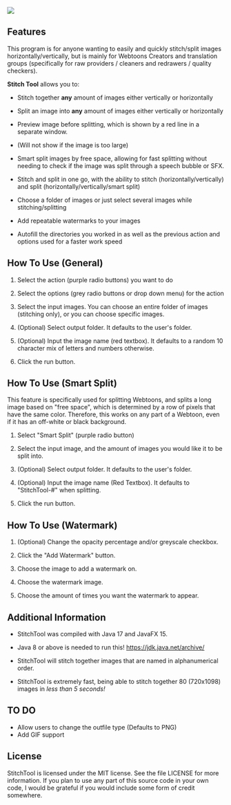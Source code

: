 ![](https://i.imgur.com/97hD6U9.png)

## Features

This program is for anyone wanting to easily and quickly stitch/split images horizontally/vertically,
but is mainly for Webtoons Creators and translation groups
(specifically for raw providers / cleaners and redrawers / quality checkers).

**Stitch Tool** allows you to:
* Stitch together __any__ amount of images either vertically or 
horizontally

* Split an image into __any__ amount of images either vertically or horizontally

* Preview image before splitting, which is shown by a red line in a separate window.
* (Will not show if the image is too large)

* Smart split images by free space, allowing for fast splitting without needing to check if the image
was split through a speech bubble or SFX.

* Stitch and split in one go, with the ability to stitch (horizontally/vertically) and split (horizontally/vertically/smart split)

* Choose a folder of images or just select several images while stitching/splitting

* Add repeatable watermarks to your images

* Autofill the directories you worked in as well as the previous action and options used for a faster work speed

## How To Use (General)

1. Select the action (purple radio buttons) you want to do

2. Select the options (grey radio buttons or drop down menu) for the action

3. Select the input images. You can choose an entire folder of images (stitching only), or you can choose specific images.

4. (Optional) Select output folder. It defaults to the user's folder.

5. (Optional) Input the image name (red textbox). It defaults to a random 10 character mix of letters and numbers otherwise.

6. Click the run button.

## How To Use (Smart Split)

This feature is specifically used for splitting Webtoons, and splits a long image based on "free space", which is
determined by a row of pixels that have the same color. Therefore, this works on any part of a Webtoon, even if it has
an off-white or black background.

1. Select "Smart Split" (purple radio button)

2. Select the input image, and the amount of images you would like it to be split into.

3. (Optional) Select output folder. It defaults to the user's folder.

4. (Optional) Input the image name (Red Textbox). It defaults to "StitchTool-#" when
   splitting.

5. Click the run button.

## How To Use (Watermark)

1. (Optional) Change the opacity percentage and/or greyscale checkbox.

2. Click the "Add Watermark" button.

3. Choose the image to add a watermark on.

4. Choose the watermark image.

5. Choose the amount of times you want the watermark to appear.

## Additional Information

* StitchTool was compiled with Java 17 and JavaFX 15.

* Java 8 or above is needed to run this!
  https://jdk.java.net/archive/

* StitchTool will stitch together images that are named in alphanumerical order.

* StitchTool is extremely fast, being able to stitch together 80 (720x1098) images in *less than 5 seconds!*

## TO DO

* Allow users to change the outfile type (Defaults to PNG)
* Add GIF support

## License
StitchTool is licensed under the MIT license. See the file LICENSE for more information. 
If you plan to use any part of this source code in your own code, 
I would be grateful if you would include some form of credit somewhere.

